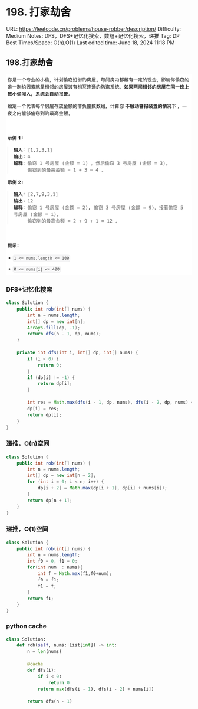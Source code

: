 # 198. 打家劫舍

URL: https://leetcode.cn/problems/house-robber/description/
Difficulty: Medium
Notes: DFS，DFS+记忆化搜索，数组+记忆化搜索，递推
Tag: DP
Best Times/Space: O(n),O(1)
Last edited time: June 18, 2024 11:18 PM

## 198.打家劫舍

![Untitled](image/198%20%E6%89%93%E5%AE%B6%E5%8A%AB%E8%88%8D/Untitled.png)

### DFS+记忆化搜索

```java
class Solution {
    public int rob(int[] nums) {
        int n = nums.length;
        int[] dp = new int[n];
        Arrays.fill(dp, -1);
        return dfs(n - 1, dp, nums);
    }

    private int dfs(int i, int[] dp, int[] nums) {
        if (i < 0) {
            return 0;
        }
        if (dp[i] != -1) {
            return dp[i];
        }

        int res = Math.max(dfs(i - 1, dp, nums), dfs(i - 2, dp, nums) + nums[i]);
        dp[i] = res;
        return dp[i];
    }
}
```

### 递推，O(n)空间

```java
class Solution {
    public int rob(int[] nums) {
        int n = nums.length;
        int[] dp = new int[n + 2];
        for (int i = 0; i < n; i++) {
            dp[i + 2] = Math.max(dp[i + 1], dp[i] + nums[i]);
        }
        return dp[n + 1];
    }
}

```

### 递推，O(1)空间

```java
class Solution {
    public int rob(int[] nums) {
        int n = nums.length;
        int f0 = 0, f1 = 0;
        for(int num  : nums){
            int f = Math.max(f1,f0+num);
            f0 = f1;
            f1 = f;
        }
        return f1;
    }
}
```

### python cache

```python
class Solution:
    def rob(self, nums: List[int]) -> int:
        n = len(nums)

        @cache
        def dfs(i):
            if i < 0:
                return 0
            return max(dfs(i - 1), dfs(i - 2) + nums[i])

        return dfs(n - 1)
```